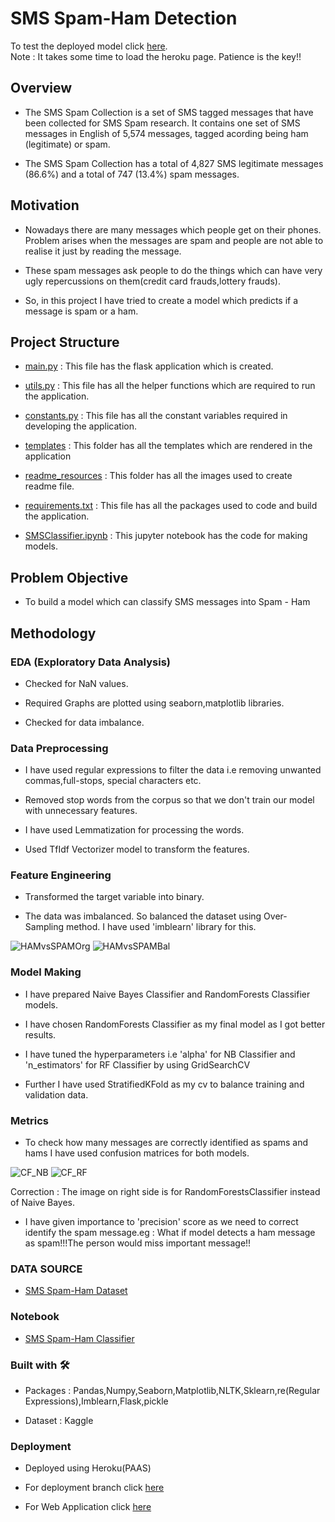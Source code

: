 # SMS Spam-Ham Detection

To test the deployed model click [here](https://sms-classifier-deploy.herokuapp.com/).<br/>
Note : It takes some time to load the heroku page. Patience is the key!!

## Overview
- The SMS Spam Collection is a set of SMS tagged messages that have been collected for SMS Spam research. It contains one set of SMS messages in English of 5,574 messages, tagged acording being ham (legitimate) or spam. 

- The SMS Spam Collection has a total of 4,827 SMS legitimate messages (86.6%) and a total of 747 (13.4%) spam messages.

## Motivation
- Nowadays there are many messages which people get on their phones. Problem arises when the messages are spam and people are not able to realise it just by reading the message.

-  These spam messages ask people to do the things which can have very ugly repercussions on them(credit card frauds,lottery frauds).

-  So, in this project I have tried to create a model which predicts if a message is spam or a ham. 

## Project Structure
- [main.py](https://github.com/Pratik872/NLP/blob/main/E2EProject/SMSClassifier/main.py) : This file has the flask application which is created.

- [utils.py](https://github.com/Pratik872/NLP/blob/main/E2EProject/SMSClassifier/utils.py) : This file has all the helper functions which are required to run the application.

- [constants.py](https://github.com/Pratik872/NLP/blob/main/E2EProject/SMSClassifier/constants.py) : This file has all the constant variables required in developing the application.

- [templates](https://github.com/Pratik872/NLP/blob/main/E2EProject/SMSClassifier/templates) : This folder has all the templates which are rendered in the application

- [readme_resources](https://github.com/Pratik872/NLP/blob/main/E2EProject/SMSClassifier/readme_resources) : This folder has all the images used to create readme file.

- [requirements.txt](https://github.com/Pratik872/NLP/blob/main/E2EProject/SMSClassifier//requirements.txt) : This file has all the packages used to code and build the application.

- [SMSClassifier.ipynb](https://github.com/Pratik872/NLP/blob/main/E2EProject/SMSClassifier/SMSClassifier.ipynb) : This jupyter notebook has the code for making models.

## Problem Objective
- To build a model which can classify SMS messages into Spam - Ham

## Methodology

### EDA (Exploratory Data Analysis)
- Checked for NaN values.

- Required Graphs are plotted using seaborn,matplotlib libraries.

- Checked for data imbalance.

### Data Preprocessing
- I have used regular expressions to filter the data i.e removing unwanted commas,full-stops, special characters etc.

- Removed stop words from the corpus so that we don't train our model with unnecessary features.

- I have used Lemmatization for processing the words.

- Used TfIdf Vectorizer model to transform the features.

### Feature Engineering
- Transformed the target variable into binary.

- The data was imbalanced. So balanced the dataset using Over-Sampling method. I have used 'imblearn' library for this.

![HAMvsSPAMOrg](https://github.com/Pratik872/NLP/blob/main/E2EProject/SMSClassifier/readme_resources/imb_dataset.png)
![HAMvsSPAMBal](https://github.com/Pratik872/NLP/blob/main/E2EProject/SMSClassifier/readme_resources/bal_dataset.png)

### Model Making

- I have prepared Naive Bayes Classifier and RandomForests Classifier models.

- I have chosen RandomForests Classifier as my final model as I got better results.

- I have tuned the hyperparameters i.e 'alpha' for NB Classifier and 'n_estimators' for RF Classifier by using GridSearchCV

- Further I have used StratifiedKFold as my cv to balance training and validation data.

### Metrics

- To check how many messages are correctly identified as spams and hams I have used confusion matrices for both models.

![CF_NB](https://github.com/Pratik872/NLP/blob/main/E2EProject/SMSClassifier/readme_resources/NB_CF.png)
![CF_RF](https://github.com/Pratik872/NLP/blob/main/E2EProject/SMSClassifier/readme_resources/RF_CF.png)

Correction : The image on right side is for RandomForestsClassifier instead of Naive Bayes.

- I have given importance to 'precision' score as we need to correct identify the spam message.eg : What if model detects a ham message as spam!!!The person would miss important message!!

### DATA SOURCE
- [SMS Spam-Ham Dataset](https://github.com/Pratik872/NLP/blob/main/E2EProject/SMSClassifier/SMSSpamCollection)

### Notebook
- [SMS Spam-Ham Classifier](https://github.com/Pratik872/NLP/blob/main/E2EProject/SMSClassifier/SMSClassifier.ipynb)

### Built with 🛠️
- Packages : Pandas,Numpy,Seaborn,Matplotlib,NLTK,Sklearn,re(Regular Expressions),Imblearn,Flask,pickle

- Dataset : Kaggle

### Deployment
- Deployed using Heroku(PAAS)

- For deployment branch click [here](https://github.com/Pratik872/NLP/tree/deploy)

- For Web Application click [here](https://sms-classifier-deploy.herokuapp.com/)

